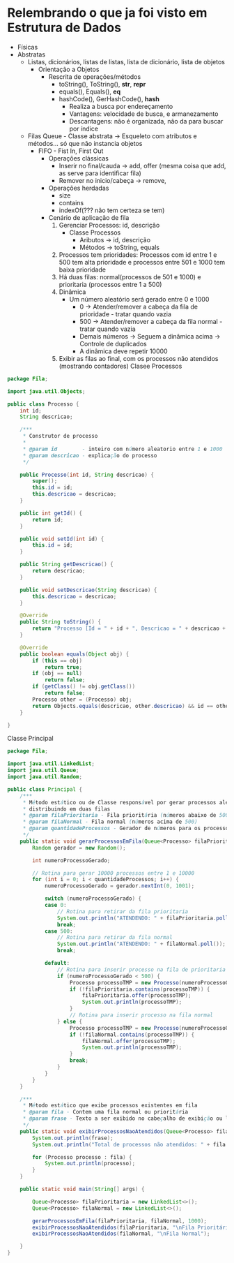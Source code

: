 # Relembrando o que ja foi visto em Estrutura de Dados
* Físicas
* Abstratas
  * Listas, dicionários, listas de listas, lista de dicionário, lista de objetos
    * Orientação a Objetos
      * Rescrita de operações/métodos
        * toString(), ToString(), __str__, __repr__
        * equals(), Equals(), __eq__
        * hashCode(), GerHashCode(), __hash__
          * Realiza a busca por endereçamento
          * Vantagens: velocidade de busca, e armanezamento
          * Descantagens: não é organizada, não da para buscar por índice
  * Filas Queue - Classe abstrata → Esqueleto com atributos e métodos... só que não instancia objetos
    * FIFO - Fist In, First Out
      * Operações clássicas
        * Inserir no final/cauda → add, offer (mesma coisa que add, as serve para identificar fila)
        * Remover no inicio/cabeça → remove, 
      * Operações herdadas
        * size
        * contains
        * indexOf(??? não tem certeza se tem)
      * Cenário de aplicação de fila
        1) Gerenciar Processos: id, descrição
           * Classe Processos
             * Aributos → id, descrição
             * Métodos → toString, equals 
        2) Processos tem prioridades: Processos com id entre 1 e 500 tem alta prioridade e processos entre 501 e 1000 tem baixa prioridade
        3) Há duas filas: normal(processos de 501 e 1000) e prioritaria (processos entre 1 a 500)
        4) Dinâmica
           * Um número aleatório será gerado entre 0 e 1000
             * 0 → Atender/remover a cabeça da fila de prioridade - tratar quando vazia
             * 500 → Atender/remover a cabeça da fila normal - tratar quando vazia
             * Demais números → Seguem a dinâmica acima → Controle de duplicados
             * A dinâmica deve repetir 10000
        5) Exibir as filas ao final, com os processos não atendidos (mostrando contadores)
Clasee Processos
```java
package Fila;

import java.util.Objects;

public class Processo {
	int id;
	String descricao;

	/***
	 * Construtor de processo
	 * 
	 * @param id        - inteiro com número aleatorio entre 1 e 1000
	 * @param descricao - explicação do processo
	 */

	public Processo(int id, String descricao) {
		super();
		this.id = id;
		this.descricao = descricao;
	}

	public int getId() {
		return id;
	}

	public void setId(int id) {
		this.id = id;
	}

	public String getDescricao() {
		return descricao;
	}

	public void setDescricao(String descricao) {
		this.descricao = descricao;
	}

	@Override
	public String toString() {
		return "Processo [Id = " + id + ", Descricao = " + descricao + "]";
	}

	@Override
	public boolean equals(Object obj) {
		if (this == obj)
			return true;
		if (obj == null)
			return false;
		if (getClass() != obj.getClass())
			return false;
		Processo other = (Processo) obj;
		return Objects.equals(descricao, other.descricao) && id == other.id;
	}

}
```

Classe Principal
```java
package Fila;

import java.util.LinkedList;
import java.util.Queue;
import java.util.Random;

public class Principal {
	/***
	 * Método estático ou de Classe responsável por gerar processos aleatórios entre 1 a 1000
	 * distribuindo em duas filas
	 * @param filaPrioritaria - Fila prioritária (números abaixo de 500)
	 * @param filaNormal - Fila normal (números acima de 500)
	 * @param quantidadeProcessos - Gerador de números para os processos
	 */
	public static void gerarProcessosEmFila(Queue<Processo> filaPrioritaria, Queue<Processo> filaNormal, int quantidadeProcessos) {
		Random gerador = new Random();

		int numeroProcessoGerado;

		// Rotina para gerar 10000 processos entre 1 e 10000
		for (int i = 0; i < quantidadeProcessos; i++) {
			numeroProcessoGerado = gerador.nextInt(0, 1001);

			switch (numeroProcessoGerado) {
			case 0:
				// Rotina para retirar da fila prioritaria
				System.out.println("ATENDENDO: " + filaPrioritaria.poll());
				break;
			case 500:
				// Rotina para retirar da fila normal
				System.out.println("ATENDENDO: " + filaNormal.poll());
				break;

			default:
				// Rotina para inserir processo na fila de prioritaria
				if (numeroProcessoGerado < 500) {
					Processo processoTMP = new Processo(numeroProcessoGerado, "Processo de alta prioridade");
					if (!filaPrioritaria.contains(processoTMP)) {
						filaPrioritaria.offer(processoTMP);
						System.out.println(processoTMP);
					}
					// Rotina para inserir processo na fila normal
				} else {
					Processo processoTMP = new Processo(numeroProcessoGerado, "Processo normal");
					if (!filaNormal.contains(processoTMP)) {
						filaNormal.offer(processoTMP);
						System.out.println(processoTMP);
					}
					break;
				}
			}
		}
	}

	/***
	 * Método estático que exibe processos existentes em fila
	 * @param fila - Contem uma fila normal ou prioritária
	 * @param frase - Texto a ser exibido no cabeçalho de exibição ou listagem
	 */
	public static void exibirProcessosNaoAtendidos(Queue<Processo> fila, String frase) {
		System.out.println(frase);
		System.out.println("Total de processos não atendidos: " + fila.size());

		for (Processo processo : fila) {
			System.out.println(processo);
		}
	}

	public static void main(String[] args) {

		Queue<Processo> filaPrioritaria = new LinkedList<>();
		Queue<Processo> filaNormal = new LinkedList<>();

		gerarProcessosEmFila(filaPrioritaria, filaNormal, 1000);
		exibirProcessosNaoAtendidos(filaPrioritaria, "\nFila Prioritária");
		exibirProcessosNaoAtendidos(filaNormal, "\nFila Normal");

	}
}

```
